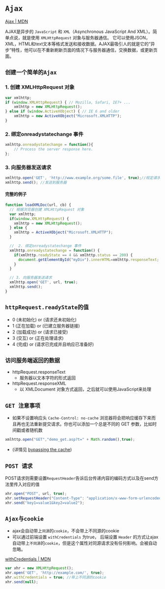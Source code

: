 # `Ajax`

[Ajax | MDN](https://developer.mozilla.org/zh-CN/docs/Web/Guide/AJAX)

AJAX是异步的 `JavaScript` 和 `XML`（Asynchronous JavaScript And XML）。简单点说，就是使用 `XMLHttpRequest` 对象与服务器通信。 它可以使用JSON，XML，HTML和text文本等格式发送和接收数据。AJAX最吸引人的就是它的“异步”特性，他可以在不重新刷新页面的情况下与服务器通信，交换数据，或更新页面。

## `创建一个简单的Ajax`

### 1. 创建 XMLHttpRequest 对象

```js
var xmlhttp;
if (window.XMLHttpRequest) { // Mozilla, Safari, IE7+ ...
    xmlhttp = new XMLHttpRequest();
} else if (window.ActiveXObject) { // IE 6 and older
    xmlhttp = new ActiveXObject("Microsoft.XMLHTTP");
}
```

### 2. 绑定onreadystatechange 事件

```js
xmlhttp.onreadystatechange = function(){
    // Process the server response here.
};
```

### 3. 向服务器发送请求

```js
xmlhttp.open('GET', 'http://www.example.org/some.file', true);//规定请求的类型、URL、是否异步处理请求。
xmlhttp.send(); //发送到服务器
```

#### 完整的例子

```js
function loadXMLDoc(url, cb) {
  // 根据浏览器创建 XMLHttpRequest 对象
  var xmlhttp;
  if(window.XMLHttpRequest) {
    xmlhttp = new XMLHttpRequest();
  } else {
    xmlhttp = ActiveXObject("Microsoft.XMLHTTP");
  }

  //  2. 绑定onreadystatechange 事件
  xmlhttp.onreadystatechange = function() {
    if(xmlhttp.readyState == 4 && xmlhttp.status == 200) {
      document.getElementById("myDiv").innerHTML=xmlhttp.responseText;
    }
  }

  // 3. 向服务器发送请求
  xmlhttp.open('GET', url, true);
  xmlhttp.send();
}
```

## `httpRequest.readyState的值`

- 0 (未初始化) or (请求还未初始化)
- 1 (正在加载) or (已建立服务器链接)
- 2 (加载成功) or (请求已接受)
- 3 (交互) or (正在处理请求)
- 4 (完成) or (请求已完成并且响应已准备好)

## `访问服务端返回的数据`

- httpRequest.responseText
  - 服务器以文本字符的形式返回
- httpRequest.responseXML
  - 以 XMLDocument 对象方式返回，之后就可以使用JavaScript来处理

## `GET 注意事项`

- 如果不设置响应头 `Cache-Control: no-cache` 浏览器将会把响应缓存下来而且再也无法重新提交请求。你也可以添加一个总是不同的 GET 参数，比如时间戳或者随机数

```js
xmlhttp.open("GET","demo_get.asp?t=" + Math.random(),true);
```

- (详情见 [bypassing the cache](https://developer.mozilla.org/en-US/docs/Web/API/XMLHttpRequest/Using_XMLHttpRequest#Bypassing_the_cache))

## `POST 请求`

POST请求则需要设置`RequestHeader`告诉后台传递内容的编码方式以及在send方法里传入对应的值

```js
xhr.open("POST", url, true);
xhr.setRequestHeader("Content-Type": "application/x-www-form-urlencoded");
xhr.send("key1=value1&key2=value2");
```

## `Ajax与cookie`

- ajax会自动带上`同源`的`cookie`，不会带上不同源的cookie
- 可以通过前端设置 `withCredentials` 为true， 后端设置 `Header` 的方式让ajax自动带上`不同源`的`cookie`，但是这个属性对同源请求没有任何影响。会被自动忽略。

[withCredentials | MDN](https://developer.mozilla.org/zh-CN/docs/Web/API/XMLHttpRequest/withCredentials)

```js
var xhr = new XMLHttpRequest();
xhr.open('GET', 'http://example.com/', true);
xhr.withCredentials = true; //带上不同源的cookie
xhr.send(null);
```
